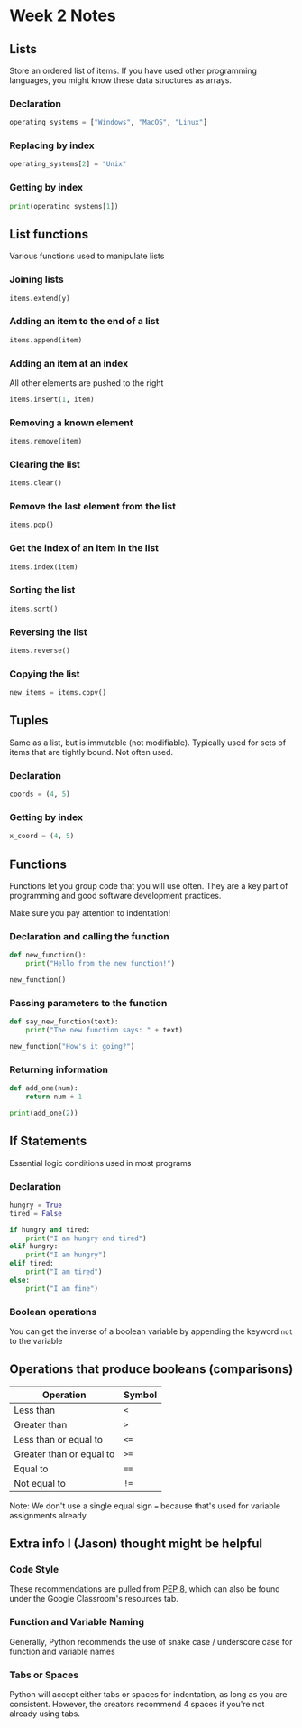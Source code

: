 # Week 2 Notes

## Lists

Store an ordered list of items.
If you have used other programming languages, you might know these data structures as arrays.

### Declaration

```py
operating_systems = ["Windows", "MacOS", "Linux"]
```

### Replacing by index

```py
operating_systems[2] = "Unix"
```

### Getting by index

```py
print(operating_systems[1])
```

## List functions

Various functions used to manipulate lists

### Joining lists

```py
items.extend(y)
```

### Adding an item to the end of a list

```py
items.append(item)
```

### Adding an item at an index

All other elements are pushed to the right

```py
items.insert(1, item)
```

### Removing a known element

```py
items.remove(item)
```

### Clearing the list

```py
items.clear()
```

### Remove the last element from the list

```py
items.pop()
```

### Get the index of an item in the list

```py
items.index(item)
```

### Sorting the list

```py
items.sort()
```

### Reversing the list

```py
items.reverse()
```

### Copying the list

```py
new_items = items.copy()
```

## Tuples

Same as a list, but is immutable (not modifiable).
Typically used for sets of items that are tightly bound.
Not often used.

### Declaration

```py
coords = (4, 5)
```

### Getting by index

```py
x_coord = (4, 5)
```

## Functions

Functions let you group code that you will use often.
They are a key part of programming and good software development practices.

Make sure you pay attention to indentation!

### Declaration and calling the function

```py
def new_function():
    print("Hello from the new function!")

new_function()
```

### Passing parameters to the function

```py
def say_new_function(text):
    print("The new function says: " + text)

new_function("How's it going?")
```

### Returning information

```py
def add_one(num):
    return num + 1

print(add_one(2))
```

## If Statements

Essential logic conditions used in most programs

### Declaration

```py
hungry = True
tired = False

if hungry and tired:
    print("I am hungry and tired")
elif hungry:
    print("I am hungry")
elif tired:
    print("I am tired")
else:
    print("I am fine")
```

### Boolean operations

You can get the inverse of a boolean variable by appending the keyword `not` to the variable

## Operations that produce booleans (comparisons)

| Operation                | Symbol |
| ------------------------ | ------ |
| Less than                | `<`    |
| Greater than             | `>`    |
| Less than or equal to    | `<=`   |
| Greater than or equal to | `>=`   |
| Equal to                 | `==`   |
| Not equal to             | `!=`   |

Note: We don't use a single equal sign `=` because that's used for variable assignments already.

## Extra info I (Jason) thought might be helpful

### Code Style

These recommendations are pulled from [PEP 8](https://pep8.org/), which can also be found under the Google Classroom's resources tab.

### Function and Variable Naming

Generally, Python recommends the use of snake case / underscore case for function and variable names

### Tabs or Spaces

Python will accept either tabs or spaces for indentation, as long as you are consistent. However, the creators recommend 4 spaces if you're not already using tabs.
